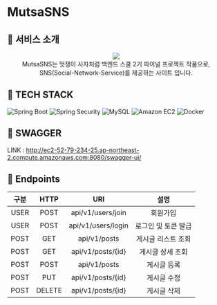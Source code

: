 # MutsaSNS

## 💬 서비스 소개
<p align="center">
<img src="https://42place.innovationacademy.kr/wp-content/uploads/2020/09/likelion.png">
<br>
MutsaSNS는 멋쟁이 사자처럼 백엔드 스쿨 2기 파이널 프로젝트 작품으로, 
<br>
SNS(Social-Network-Service)를 제공하는 사이트 입니다.
</p>

## 🔨 TECH STACK
![Spring Boot](https://img.shields.io/badge/spring_boot-6DB33F?style=for-the-badge&logo=Springboot&logoColor=white)
![Spring Security](https://img.shields.io/badge/spring_security-6DB33F?style=for-the-badge&logo=SpringSecurity&logoColor=white)
![MySQL](https://img.shields.io/badge/MYSQL-4479A1?style=for-the-badge&logo=MySQL&logoColor=white)
![Amazon EC2](https://img.shields.io/badge/Amazon_EC2-FF9900?style=for-the-badge&logo=AmazonEC2&logoColor=white)
![Docker](https://img.shields.io/badge/Docker-2496ED?style=for-the-badge&logo=Docker&logoColor=white)


## 📃 SWAGGER
LINK : http://ec2-52-79-234-25.ap-northeast-2.compute.amazonaws.com:8080/swagger-ui/

## 📔 Endpoints
|  구분  |  HTTP  |        URI         | 설명 |
|:----:|:------:|:------------------:|:-----------------------------:|
| USER |  POST  | api/v1/users/join  | 회원가입
| USER |  POST  | api/v1/users/login | 로그인 및 토큰 발급
| POST |  GET   |    api/v1/posts    | 게시글 리스트 조회
| POST |  GET   | api/v1/posts/{id}  | 게시글 상세 조회
| POST |  POST  |    api/v1/posts    | 게시글 등록
| POST |  PUT   | api/v1/posts/{id}  | 게시글 수정
| POST | DELETE |  api/v1/posts/{id}  | 게시글 삭제
